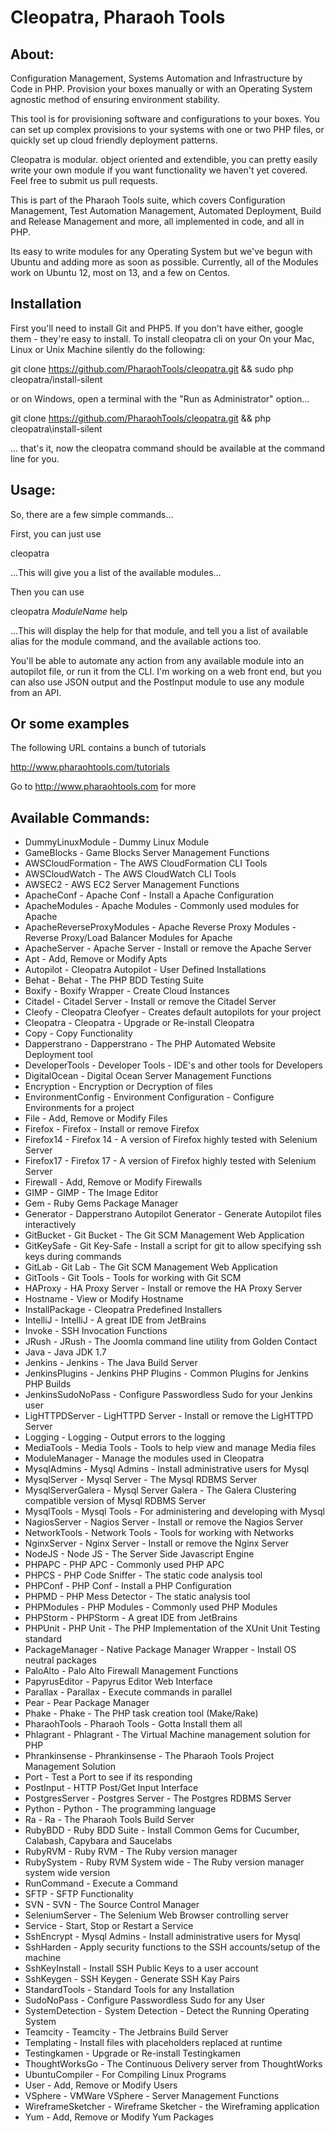 # Cleopatra, Pharaoh Tools

## About:

Configuration Management, Systems Automation and Infrastructure by Code in PHP. Provision your boxes manually or
with an Operating System agnostic method of ensuring environment stability.

This tool is for provisioning software and configurations to your boxes. You can set up complex provisions to your
systems with one or two PHP files, or quickly set up cloud friendly deployment patterns.

Cleopatra is modular. object oriented and extendible, you can pretty easily write your own module if you want
functionality we haven't yet covered. Feel free to submit us pull requests.

This is part of the Pharaoh Tools suite, which covers Configuration Management, Test Automation Management, Automated
Deployment, Build and Release Management and more, all implemented in code, and all in PHP.

Its easy to write modules for any Operating System but we've begun with Ubuntu and adding more as soon as possible.
Currently, all of the Modules work on Ubuntu 12, most on 13, and a few on Centos.

    
## Installation

First you'll need to install Git and PHP5. If you don't have either, google them - they're easy to install. To install
cleopatra cli on your On your Mac, Linux or  Unix Machine silently do the following:

git clone https://github.com/PharaohTools/cleopatra.git && sudo php cleopatra/install-silent

or on Windows, open a terminal with the "Run as Administrator" option...

git clone https://github.com/PharaohTools/cleopatra.git && php cleopatra\install-silent

... that's it, now the cleopatra command should be available at the command line for you.


## Usage:

So, there are a few simple commands...

First, you can just use

cleopatra

...This will give you a list of the available modules...

Then you can use

cleopatra *ModuleName* help

...This will display the help for that module, and tell you a list of available alias for the module command, and the
available actions too.

You'll be able to automate any action from any available module into an autopilot file, or run it from the CLI. I'm
working on a web front end, but you can also use JSON output and the PostInput module to use any module from an API.


## Or some examples

The following URL contains a bunch of tutorials

http://www.pharaohtools.com/tutorials

Go to http://www.pharaohtools.com for more


## Available Commands:

- DummyLinuxModule - Dummy Linux Module
- GameBlocks - Game Blocks Server Management Functions
- AWSCloudFormation - The AWS CloudFormation CLI Tools
- AWSCloudWatch - The AWS CloudWatch CLI Tools
- AWSEC2 - AWS EC2 Server Management Functions
- ApacheConf - Apache Conf - Install a Apache Configuration
- ApacheModules - Apache Modules - Commonly used modules for Apache
- ApacheReverseProxyModules - Apache Reverse Proxy Modules - Reverse Proxy/Load Balancer Modules for Apache
- ApacheServer - Apache Server - Install or remove the Apache Server
- Apt - Add, Remove or Modify Apts
- Autopilot - Cleopatra Autopilot - User Defined Installations
- Behat - Behat - The PHP BDD Testing Suite
- Boxify - Boxify Wrapper - Create Cloud Instances
- Citadel - Citadel Server - Install or remove the Citadel Server
- Cleofy - Cleopatra Cleofyer - Creates default autopilots for your project
- Cleopatra - Cleopatra - Upgrade or Re-install Cleopatra
- Copy - Copy Functionality
- Dapperstrano - Dapperstrano - The PHP Automated Website Deployment tool
- DeveloperTools - Developer Tools - IDE's and other tools for Developers
- DigitalOcean - Digital Ocean Server Management Functions
- Encryption - Encryption or Decryption of files
- EnvironmentConfig - Environment Configuration - Configure Environments for a project
- File - Add, Remove or Modify Files
- Firefox - Firefox - Install or remove Firefox
- Firefox14 - Firefox 14 - A version of Firefox highly tested with Selenium Server
- Firefox17 - Firefox 17 - A version of Firefox highly tested with Selenium Server
- Firewall - Add, Remove or Modify Firewalls
- GIMP - GIMP - The Image Editor
- Gem - Ruby Gems Package Manager
- Generator - Dapperstrano Autopilot Generator - Generate Autopilot files interactively
- GitBucket - Git Bucket - The Git SCM Management Web Application
- GitKeySafe - Git Key-Safe - Install a script for git to allow specifying ssh keys during commands
- GitLab - Git Lab - The Git SCM Management Web Application
- GitTools - Git Tools - Tools for working with Git SCM
- HAProxy - HA Proxy Server - Install or remove the HA Proxy Server
- Hostname - View or Modify Hostname
- InstallPackage - Cleopatra Predefined Installers
- IntelliJ - IntelliJ - A great IDE from JetBrains
- Invoke - SSH Invocation Functions
- JRush - JRush - The Joomla command line utility from Golden Contact
- Java - Java JDK 1.7
- Jenkins - Jenkins - The Java Build Server
- JenkinsPlugins - Jenkins PHP Plugins - Common Plugins for Jenkins PHP Builds
- JenkinsSudoNoPass - Configure Passwordless Sudo for your Jenkins user
- LigHTTPDServer - LigHTTPD Server - Install or remove the LigHTTPD Server
- Logging - Logging - Output errors to the logging
- MediaTools - Media Tools - Tools to help view and manage Media files
- ModuleManager - Manage the modules used in Cleopatra
- MysqlAdmins - Mysql Admins - Install administrative users for Mysql
- MysqlServer - Mysql Server - The Mysql RDBMS Server
- MysqlServerGalera - Mysql Server Galera - The Galera Clustering compatible version of Mysql RDBMS Server
- MysqlTools - Mysql Tools - For administering and developing with Mysql
- NagiosServer - Nagios Server - Install or remove the Nagios Server
- NetworkTools - Network Tools - Tools for working with Networks
- NginxServer - Nginx Server - Install or remove the Nginx Server
- NodeJS - Node JS - The Server Side Javascript Engine
- PHPAPC - PHP APC - Commonly used PHP APC
- PHPCS - PHP Code Sniffer - The static code analysis tool
- PHPConf - PHP Conf - Install a PHP Configuration
- PHPMD - PHP Mess Detector - The static analysis tool
- PHPModules - PHP Modules - Commonly used PHP Modules
- PHPStorm - PHPStorm - A great IDE from JetBrains
- PHPUnit - PHP Unit - The PHP Implementation of the XUnit Unit Testing standard
- PackageManager - Native Package Manager Wrapper - Install OS neutral packages
- PaloAlto - Palo Alto Firewall Management Functions
- PapyrusEditor - Papyrus Editor Web Interface
- Parallax - Parallax - Execute commands in parallel
- Pear - Pear Package Manager
- Phake - Phake - The PHP task creation tool (Make/Rake)
- PharaohTools - Pharaoh Tools - Gotta Install them all
- Phlagrant - Phlagrant - The Virtual Machine management solution for PHP
- Phrankinsense - Phrankinsense - The Pharaoh Tools Project Management Solution
- Port - Test a Port to see if its responding
- PostInput - HTTP Post/Get Input Interface
- PostgresServer - Postgres Server - The Postgres RDBMS Server
- Python - Python - The programming language
- Ra - Ra - The Pharaoh Tools Build Server
- RubyBDD - Ruby BDD Suite - Install Common Gems for Cucumber, Calabash, Capybara and Saucelabs
- RubyRVM - Ruby RVM - The Ruby version manager
- RubySystem - Ruby RVM System wide - The Ruby version manager system wide version
- RunCommand - Execute a Command
- SFTP - SFTP Functionality
- SVN - SVN - The Source Control Manager
- SeleniumServer - The Selenium Web Browser controlling server
- Service - Start, Stop or Restart a Service
- SshEncrypt - Mysql Admins - Install administrative users for Mysql
- SshHarden - Apply security functions to the SSH accounts/setup of the machine
- SshKeyInstall - Install SSH Public Keys to a user account
- SshKeygen - SSH Keygen - Generate SSH Kay Pairs
- StandardTools - Standard Tools for any Installation
- SudoNoPass - Configure Passwordless Sudo for any User
- SystemDetection - System Detection - Detect the Running Operating System
- Teamcity - Teamcity - The Jetbrains Build Server
- Templating - Install files with placeholders replaced at runtime
- Testingkamen - Upgrade or Re-install Testingkamen
- ThoughtWorksGo - The Continuous Delivery server from ThoughtWorks
- UbuntuCompiler - For Compiling Linux Programs
- User - Add, Remove or Modify Users
- VSphere - VMWare VSphere - Server Management Functions
- WireframeSketcher - Wireframe Sketcher - the Wireframing application
- Yum - Add, Remove or Modify Yum Packages